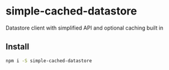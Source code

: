 # simple-cached-datastore
Datastore client with simplified API and optional caching built in

## Install
```bash
npm i -S simple-cached-datastore
```
